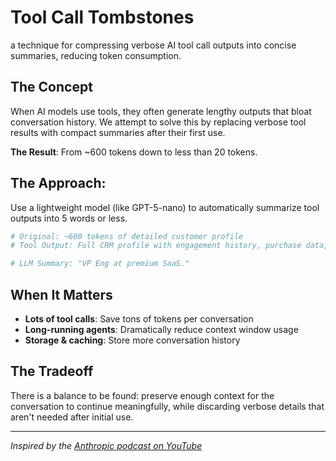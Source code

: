 # Tool Call Tombstones

a technique for compressing verbose AI tool call outputs into concise summaries, reducing token consumption.

## The Concept

When AI models use tools, they often generate lengthy outputs that bloat conversation history. We attempt to solve this by replacing verbose tool results with compact summaries after their first use.

**The Result**: From ~600 tokens down to less than 20 tokens.

## The Approach:

Use a lightweight model (like GPT-5-nano) to automatically summarize tool outputs into 5 words or less.

```python
# Original: ~600 tokens of detailed customer profile
# Tool Output: Full CRM profile with engagement history, purchase data, support metrics...

# LLM Summary: "VP Eng at premium SaaS."
```

## When It Matters

- **Lots of tool calls**: Save tons of tokens per conversation
- **Long-running agents**: Dramatically reduce context window usage
- **Storage & caching**: Store more conversation history

## The Tradeoff

There is a balance to be found: preserve enough context for the conversation to continue meaningfully, while discarding verbose details that aren't needed after initial use.

---

*Inspired by the [Anthropic podcast on YouTube](https://www.youtube.com/watch?v=XuvKFsktX0Q)*
